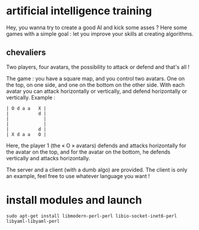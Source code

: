 # artificial intelligence training

Hey, you wanna try to create a good AI and kick some asses ? Here some games
with a simple goal : let you improve your skills at creating algorithms.


## chevaliers

Two players, four avatars, the possibility to attack or defend and that's all !

The game : you have a square map, and you control two avatars. One on the top,
on one side, and one on the bottom on the other side. With each avatar you can
attack horizontally or vertically, and defend horizontally or vertically.
Example :

    | O d a a   X |
    |           d |
    |             |
    |             |
    |           d |
    | X d a a   O |

Here, the player 1 (the « O » avatars) defends and attacks horizontally for the
avatar on the top, and for the avatar on the bottom, he defends vertically and
attacks horizontally.

The server and a client (with a dumb algo) are provided. The client is only an
example, feel free to use whatever language you want !

# install modules and launch

    sudo apt-get install libmodern-perl-perl libio-socket-inet6-perl libyaml-libyaml-perl 
